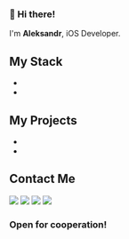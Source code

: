 ### 👋 Hi there!

I'm **Aleksandr**, iOS Developer.

## My Stack
* 
*

## My Projects
* 
*

## Contact Me

<p align="left">
<a href="mailto:alex.muromtsev@gmail.com"><img src="https://img.shields.io/badge/-alex.muromtsev@gmail.com-D14836?style=flat&logo=Gmail&logoColor=white"/></a>
<a href="https://wa.me/79263419525?"><img src="https://img.shields.io/badge/-WhatsApp-25D366?style=flat&logo=WhatsApp&logoColor=white"/></a>
<a href="https://t.me/muromtsev_a"><img src="https://img.shields.io/badge/-Telegram-27A7E7?style=flat&logo=Telegram&logoColor=white"/></a>
<a href="viber://chat?number=%2B79263419525"><img src="https://img.shields.io/badge/-Viber-7360F2?style=flat&logo=Viber&logoColor=white"/></a>
</p>


### Open for cooperation!

